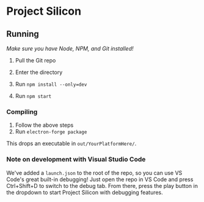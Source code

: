 # Project Silicon

## Running
*Make sure you have Node, NPM, and Git installed!*

1. Pull the Git repo

2. Enter the directory

3. Run `npm install --only=dev`

4. Run `npm start`

### Compiling

1. Follow the above steps
2. Run `electron-forge package`

This drops an executable in `out/YourPlatformHere/`.

### Note on development with Visual Studio Code

We've added a `launch.json` to the root of the repo, so you can use VS Code's great built-in debugging! Just open the repo in VS Code and press Ctrl+Shift+D to switch to the debug tab. From there, press the play button in the dropdown to start Project Silicon with debugging features.